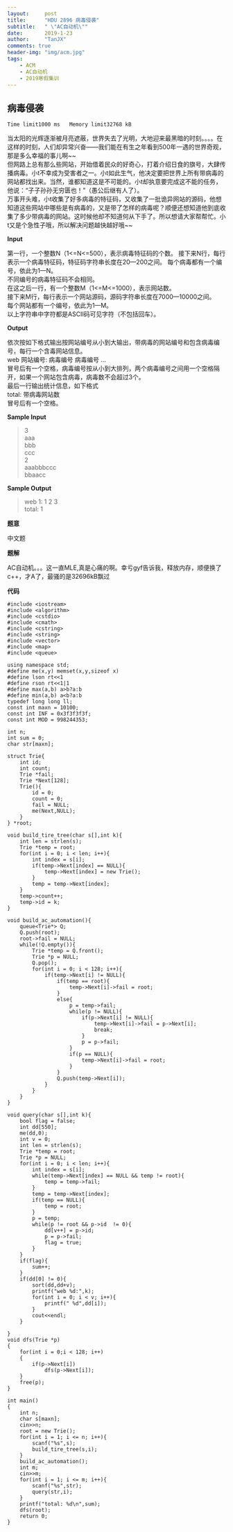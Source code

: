 ```yaml
---
layout:     post
title:      "HDU 2896 病毒侵袭"
subtitle:   " \"AC自动机\""
date:       2019-1-23
author:     "TanJX"
comments: true
header-img: "img/acm.jpg"
tags:
    - ACM
    - AC自动机
    - 2019寒假集训
---
```


## 病毒侵袭 

```Time limit1000 ms   Memory limit32768 kB```

当太阳的光辉逐渐被月亮遮蔽，世界失去了光明，大地迎来最黑暗的时刻。。。。在这样的时刻，人们却异常兴奋——我们能在有生之年看到500年一遇的世界奇观，那是多么幸福的事儿啊~~ <br>
但网路上总有那么些网站，开始借着民众的好奇心，打着介绍日食的旗号，大肆传播病毒。小t不幸成为受害者之一。小t如此生气，他决定要把世界上所有带病毒的网站都找出来。当然，谁都知道这是不可能的。小t却执意要完成这不能的任务，他说：“子子孙孙无穷匮也！”（愚公后继有人了）。<br> 
万事开头难，小t收集了好多病毒的特征码，又收集了一批诡异网站的源码，他想知道这些网站中哪些是有病毒的，又是带了怎样的病毒呢？顺便还想知道他到底收集了多少带病毒的网站。这时候他却不知道何从下手了。所以想请大家帮帮忙。小t又是个急性子哦，所以解决问题越快越好哦~~ 

**Input**

第一行，一个整数N（1<=N<=500），表示病毒特征码的个数。 
接下来N行，每行表示一个病毒特征码，特征码字符串长度在20—200之间。 
每个病毒都有一个编号，依此为1—N。 <br>
不同编号的病毒特征码不会相同。 <br>
在这之后一行，有一个整数M（1<=M<=1000），表示网站数。 <br>
接下来M行，每行表示一个网站源码，源码字符串长度在7000—10000之间。 <br>
每个网站都有一个编号，依此为1—M。 <br>
以上字符串中字符都是ASCII码可见字符（不包括回车）。 <br>

**Output**

依次按如下格式输出按网站编号从小到大输出，带病毒的网站编号和包含病毒编号，每行一个含毒网站信息。 <br>
web 网站编号: 病毒编号 病毒编号 … <br>
冒号后有一个空格，病毒编号按从小到大排列，两个病毒编号之间用一个空格隔开，如果一个网站包含病毒，病毒数不会超过3个。 <br>
最后一行输出统计信息，如下格式 <br>
total: 带病毒网站数 <br>
冒号后有一个空格。 <br>

**Sample Input**

>3<br>
aaa<br>
bbb<br>
ccc<br>
2<br>
aaabbbccc<br>
bbaacc<br>

**Sample Output**

>web 1: 1 2 3<br>
total: 1<br>

**题意**

中文题

**题解**

AC自动机。。。这一直MLE,真是心痛的啊。幸亏gyf告诉我，释放内存，顺便换了c++，才A了，最骚的是32696kB飘过

**代码**

```
#include <iostream>
#include <algorithm>
#include <cstdio>
#include <cmath>
#include <cstring>
#include <string>
#include <vector>
#include <map>
#include <queue>

using namespace std;
#define me(x,y) memset(x,y,sizeof x)
#define lson rt<<1
#define rson rt<<1|1
#define max(a,b) a>b?a:b
#define min(a,b) a<b?a:b
typedef long long ll;
const int maxn = 10100;
const int INF = 0x3f3f3f3f;
const int MOD = 998244353;

int n;
int sum = 0;
char str[maxn];

struct Trie{
    int id;
    int count;
    Trie *fail;
    Trie *Next[128];
    Trie(){
        id = 0;
        count = 0;
        fail = NULL;
        me(Next,NULL);
    }
} *root;

void build_tire_tree(char s[],int k){
    int len = strlen(s);
    Trie *temp = root;
    for(int i = 0; i < len; i++){
        int index = s[i];
        if(temp->Next[index] == NULL){
            temp->Next[index] = new Trie();
        }
        temp = temp->Next[index];
    }
    temp->count++;
    temp->id = k;
}

void build_ac_automation(){
    queue<Trie*> Q;
    Q.push(root);
    root->fail = NULL;
    while(!Q.empty()){
        Trie *temp = Q.front();
        Trie *p = NULL;
        Q.pop();
        for(int i = 0; i < 128; i++){
            if(temp->Next[i] != NULL){
                if(temp == root){
                    temp->Next[i]->fail = root;
                }
                else{
                    p = temp->fail;
                    while(p != NULL){
                        if(p->Next[i] != NULL){
                            temp->Next[i]->fail = p->Next[i];
                            break;
                        }
                        p = p->fail;
                    }
                    if(p == NULL){
                        temp->Next[i]->fail = root;
                    }
                }
                Q.push(temp->Next[i]);
            }
        }
    }
}

void query(char s[],int k){
    bool flag = false;
    int dd[550];
    me(dd,0);
    int v = 0;
    int len = strlen(s);
    Trie *temp = root;
    Trie *p = NULL;
    for(int i = 0; i < len; i++){
        int index = s[i];
        while(temp->Next[index] == NULL && temp != root){
            temp = temp->fail;
        }
        temp = temp->Next[index];
        if(temp == NULL){
            temp = root;
        }
        p = temp;
        while(p != root && p->id  != 0){
            dd[v++] = p->id;
            p = p->fail;
            flag = true;
        }
    }
    if(flag){
        sum++;
    }
    if(dd[0] != 0){
        sort(dd,dd+v);
        printf("web %d:",k);
        for(int i = 0; i < v; i++){
            printf(" %d",dd[i]);
        }
        cout<<endl;
    }
    
}
void dfs(Trie *p)
{
    for(int i = 0;i < 128; i++)
    {
        if(p->Next[i])
            dfs(p->Next[i]);
    }
    free(p);
}

int main()
{
    int n;
    char s[maxn];
    cin>>n;
    root = new Trie();
    for(int i = 1; i <= n; i++){
        scanf("%s",s);
        build_tire_tree(s,i);
    }
    build_ac_automation();
    int m;
    cin>>m;
    for(int i = 1; i <= m; i++){
        scanf("%s",str);
        query(str,i);
    }
    printf("total: %d\n",sum);
    dfs(root);
    return 0;
}
```